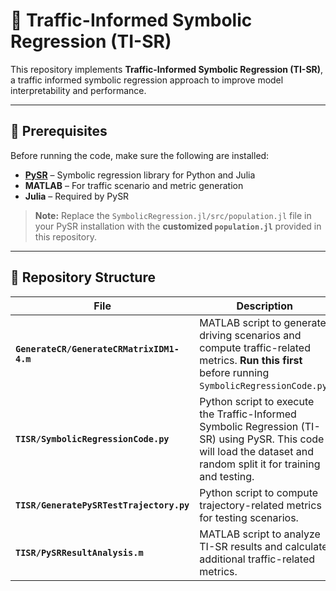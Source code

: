 # 🚦 Traffic-Informed Symbolic Regression (TI-SR)

This repository implements **Traffic-Informed Symbolic Regression (TI-SR)**, a traffic informed symbolic regression approach to improve model interpretability and performance.  

---

## 📌 Prerequisites

Before running the code, make sure the following are installed:

- **[PySR](https://github.com/MilesCranmer/PySR)** – Symbolic regression library for Python and Julia  
- **MATLAB** – For traffic scenario and metric generation  
- **Julia** – Required by PySR  

> **Note:** Replace the `SymbolicRegression.jl/src/population.jl` file in your PySR installation with the **customized `population.jl`** provided in this repository.

---

## 📂 Repository Structure

| File | Description |
|------|-------------|
| **`GenerateCR/GenerateCRMatrixIDM1-4.m`** | MATLAB script to generate driving scenarios and compute traffic-related metrics. **Run this first** before running `SymbolicRegressionCode.py`. |
| **`TISR/SymbolicRegressionCode.py`** | Python script to execute the Traffic-Informed Symbolic Regression (TI-SR) using PySR. This code will load the dataset and random split it for training and testing. |
| **`TISR/GeneratePySRTestTrajectory.py`** | Python script to compute trajectory-related metrics for testing scenarios. |
| **`TISR/PySRResultAnalysis.m`** | MATLAB script to analyze TI-SR results and calculate additional traffic-related metrics. |


